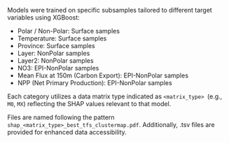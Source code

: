 Models were trained on specific subsamples tailored to different target variables using XGBoost:

- Polar / Non-Polar: Surface samples
- Temperature: Surface samples
- Province: Surface samples
- Layer: NonPolar samples
- Layer2: NonPolar samples
- NO3: EPI-NonPolar samples
- Mean Flux at 150m (Carbon Export): EPI-NonPolar samples
- NPP (Net Primary Production): EPI-NonPolar samples

Each category utilizes a data matrix type indicated as `<matrix_type> `(e.g., `M0`, `MX`) reflecting the SHAP values relevant to that model.

Files are named following the pattern `shap_<matrix_type>_best_tfs_clustermap.pdf`. Additionally, .tsv files are provided for enhanced data accessibility.
